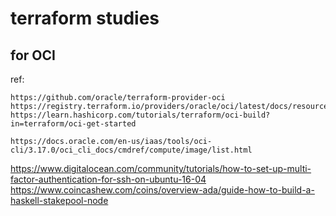 # terraform studies
## for OCI
ref:  
```
https://github.com/oracle/terraform-provider-oci
https://registry.terraform.io/providers/oracle/oci/latest/docs/resources/identity_identity_provider
https://learn.hashicorp.com/tutorials/terraform/oci-build?in=terraform/oci-get-started

https://docs.oracle.com/en-us/iaas/tools/oci-cli/3.17.0/oci_cli_docs/cmdref/compute/image/list.html

```

https://www.digitalocean.com/community/tutorials/how-to-set-up-multi-factor-authentication-for-ssh-on-ubuntu-16-04
https://www.coincashew.com/coins/overview-ada/guide-how-to-build-a-haskell-stakepool-node